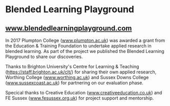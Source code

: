 # Blended Learning Playground
## www.blendedlearningplayground.com
In 2017 Plumpton College (www.plumpton.ac.uk) was awarded a grant from the Education & Training Foundation to undertake applied research in blended learning. As part of the project we published the Blended Learning Playground to share our discoveries. 

Thanks to Brighton University's Centre for Learning & Teaching (https://staff.brighton.ac.uk/clt/) for sharing their own applied research, Worthing College (www.worthing.ac.uk) and Sussex Downs College (www.sussexcoast.ac.uk) for partnering on our evaluation phase. 

Specical thanks to Creative Education (www.creativeeducation.co.uk) and FE Sussex (www.fesussex.org.uk) for project support and mentorship. 
